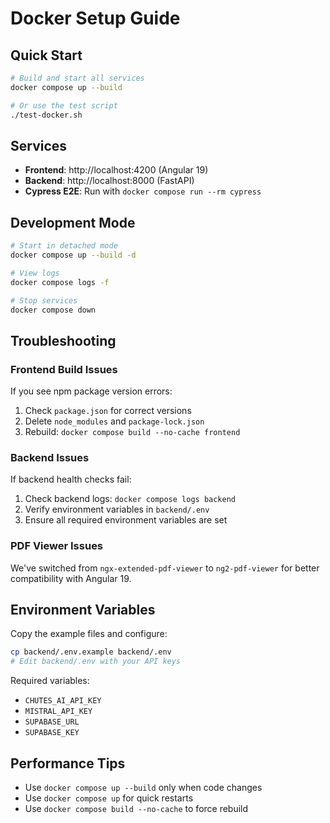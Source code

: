 # Docker Setup Guide

## Quick Start

```bash
# Build and start all services
docker compose up --build

# Or use the test script
./test-docker.sh
```

## Services

- **Frontend**: http://localhost:4200 (Angular 19)
- **Backend**: http://localhost:8000 (FastAPI)
- **Cypress E2E**: Run with `docker compose run --rm cypress`

## Development Mode

```bash
# Start in detached mode
docker compose up --build -d

# View logs
docker compose logs -f

# Stop services
docker compose down
```

## Troubleshooting

### Frontend Build Issues

If you see npm package version errors:

1. Check `package.json` for correct versions
2. Delete `node_modules` and `package-lock.json`
3. Rebuild: `docker compose build --no-cache frontend`

### Backend Issues

If backend health checks fail:

1. Check backend logs: `docker compose logs backend`
2. Verify environment variables in `backend/.env`
3. Ensure all required environment variables are set

### PDF Viewer Issues

We've switched from `ngx-extended-pdf-viewer` to `ng2-pdf-viewer` for better compatibility with Angular 19.

## Environment Variables

Copy the example files and configure:

```bash
cp backend/.env.example backend/.env
# Edit backend/.env with your API keys
```

Required variables:
- `CHUTES_AI_API_KEY`
- `MISTRAL_API_KEY`
- `SUPABASE_URL`
- `SUPABASE_KEY`

## Performance Tips

- Use `docker compose up --build` only when code changes
- Use `docker compose up` for quick restarts
- Use `docker compose build --no-cache` to force rebuild